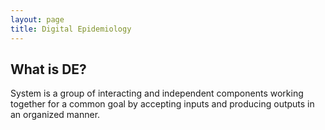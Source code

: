 ```yaml
---
layout: page
title: Digital Epidemiology
---
```

## What is DE?
System is a group of interacting and independent components working together for a common goal by accepting inputs and producing
outputs in an organized manner.
